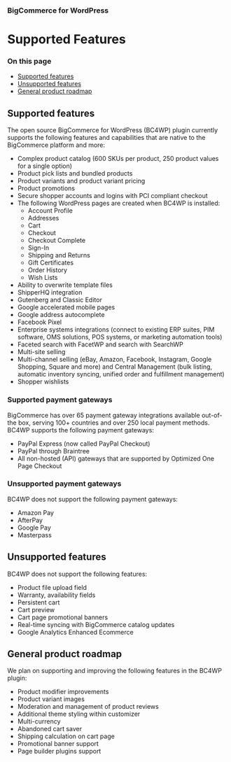 <div><h3 class="sub-docs-type" id="bigcommerce-for-wordpress">BigCommerce for WordPress</h3>

# Supported Features

<div class="otp" id="no-index">

### On this page
- [Supported features](#supported-features)
- [Unsupported features](#unsupported-features)
- [General product roadmap](#general-product-roadmap)

</div>

## Supported features

The open source BigCommerce for WordPress (BC4WP) plugin currently supports the following features and capabilities that are native to the BigCommerce platform and more:

* Complex product catalog (600 SKUs per product, 250 product values for a single option)
* Product pick lists and bundled products
* Product variants and product variant pricing
* Product promotions
* Secure shopper accounts and logins with PCI compliant checkout
* The following WordPress pages are created when BC4WP is installed:
  * Account Profile
  * Addresses
  * Cart
  * Checkout
  * Checkout Complete
  * Sign-In
  * Shipping and Returns
  * Gift Certificates
  * Order History
  * Wish Lists
* Ability to overwrite template files
* ShipperHQ integration
* Gutenberg and Classic Editor
* Google accelerated mobile pages 
* Google address autocomplete 
* Facebook Pixel 
* Enterprise systems integrations (connect to existing ERP suites, PIM software, OMS solutions, POS systems, or marketing automation tools)
* Faceted search with FacetWP and search with SearchWP
* Multi-site selling
* Multi-channel selling (eBay, Amazon, Facebook, Instagram, Google Shopping, Square and more) and Central Management (bulk listing, automatic inventory syncing, unified order and fulfillment management)
* Shopper wishlists

### Supported payment gateways

BigCommerce has over 65 payment gateway integrations available out-of-the box, serving 100+ countries and over 250 local payment methods. BC4WP supports the following payment gateways:

* PayPal Express (now called PayPal Checkout)
* PayPal through Braintree
* All non-hosted (API) gateways that are supported by Optimized One Page Checkout 

### Unsupported payment gateways

BC4WP does not support the following payment gateways:

* Amazon Pay
* AfterPay
* Google Pay
* Masterpass


## Unsupported features

BC4WP does not support the following features: 

* Product file upload field
* Warranty, availability fields
* Persistent cart
* Cart preview
* Cart page promotional banners
* Real-time syncing with BigCommerce catalog updates
* Google Analytics Enhanced Ecommerce

## General product roadmap

We plan on supporting and improving the following features in the BC4WP plugin:

* Product modifier improvements
* Product variant images
* Moderation and management of product reviews
* Additional theme styling within customizer
* Multi-currency
* Abandoned cart saver 
* Shipping calculation on cart page
* Promotional banner support
* Page builder plugins support
